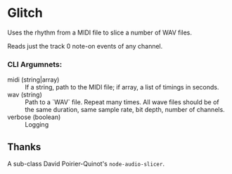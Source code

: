 # Glitch

Uses the rhythm from a MIDI file to slice a number of WAV files.

Reads just the track 0 note-on events of any channel.

### CLI Argumnets: 

<dl>
  <dt>midi (string|array)</dt>
  <dd>If a string, path to the MIDI file; if array, a list of timings in seconds.</dd>
  <dt>wav (string)</dt>
  <dd>Path to a `WAV` file. Repeat many times. All wave files should be of the same duration, same sample rate, bit depth, number of channels.</dd>
  <dt>verbose (boolean)</dt>
  <dd>Logging</dd>
</dl>

## Thanks

A sub-class David Poirier-Quinot's `node-audio-slicer`.
